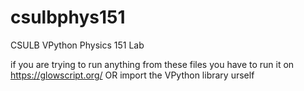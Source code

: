 # csulbphys151
CSULB VPython Physics 151 Lab

if you are trying to run anything from these files you have to run it on https://glowscript.org/ OR import the VPython library urself

